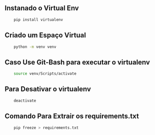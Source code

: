 ## Instanado o Virtual Env
```bash
    pip install virtualenv
```
## Criado um Espaço Virtual
```bash
    python -m venv venv
```

## Caso Use Git-Bash para executar o virtualenv
```bash
    source venv/Scripts/activate
```

## Para Desativar o virtualenv
```bash
    deactivate
```

## Comando Para Extrair os requirements.txt
```bash
    pip freeze > requirements.txt
```